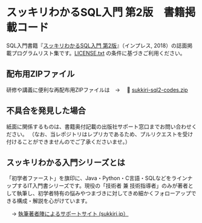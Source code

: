 # スッキリわかるSQL入門 第2版　書籍掲載コード

SQL入門書籍『[スッキリわかるSQL入門 第2版](https://sukkiri.jp/books/sukkiri_sql2)』（インプレス, 2018）の誌面掲載プログラムリスト集です。[LICENSE.txt](https://github.com/miyabilink/sukkiri-ssql2-codes/raw/main/LICENSE.txt) の条件に基づきご利用ください。  

## 配布用ZIPファイル
研修や講義に便利な再配布用ZIPファイルは　→ 　🎁 [sukkiri-sql2-codes.zip](https://github.com/miyabilink/sukkiri-ssql2-codes/releases/download/v2.6/sukkiri-sql2-codes.zip) 

## 不具合を発見した場合
紙面に関係するものは、書籍奥付記載の出版社サポート窓口までお問い合わせください。
（なお、当レポジトリはレプリカであるため、プルリクエストを受け付けることができませんのでご了承くださいませ。）

## スッキリわかる入門シリーズとは
「初学者ファースト」を旗印に、Java・Python・C言語・SQLなどをラインナップするIT入門書シリーズです。現役の「技術者 兼 技術指導者」のみが著者として執筆し、初学者特有の悩みやつまづきに対してきめ細かくフォローアップできる構成・解説を心がけています。

　→ [執筆著者陣によるサポートサイト (sukkiri.jp）](https://sukkiri.jp/)

